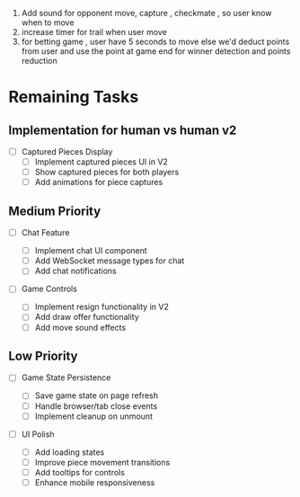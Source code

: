 1. Add sound for opponent move, capture , checkmate , so user know when to move
2. increase timer for trail when user move
3. for betting game , user have 5 seconds to move else we'd deduct points from user and use the point at game end for winner detection and points reduction

# Remaining Tasks

## Implementation for human vs human v2

- [ ] Captured Pieces Display
  - [ ] Implement captured pieces UI in V2
  - [ ] Show captured pieces for both players
  - [ ] Add animations for piece captures

## Medium Priority

- [ ] Chat Feature

  - [ ] Implement chat UI component
  - [ ] Add WebSocket message types for chat
  - [ ] Add chat notifications

- [ ] Game Controls
  - [ ] Implement resign functionality in V2
  - [ ] Add draw offer functionality
  - [ ] Add move sound effects

## Low Priority

- [ ] Game State Persistence

  - [ ] Save game state on page refresh
  - [ ] Handle browser/tab close events
  - [ ] Implement cleanup on unmount

- [ ] UI Polish
  - [ ] Add loading states
  - [ ] Improve piece movement transitions
  - [ ] Add tooltips for controls
  - [ ] Enhance mobile responsiveness
